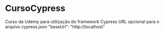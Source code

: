 # CursoCypress
Curso da Udemy para utilização do framework Cypress
URL opcional para o arquivo cypress.json
    "baseUrl": "http://localhost"
    
